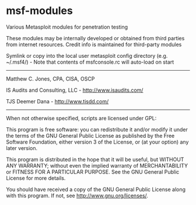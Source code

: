 msf-modules
=======

Various Metasploit modules for penetration testing

These modules may be internally developed or obtained from third parties from
internet resources. Credit info is maintained for third-party modules

Symlink or copy into the local user metasploit config directory (e.g. ~/.msf4/) -
Note that contents of msfconsole.rc will auto-load on start

-------------------------------------------------------------------------------

Matthew C. Jones, CPA, CISA, OSCP

IS Audits and Consulting, LLC - <http://www.isaudits.com/>

TJS Deemer Dana - <http://www.tjsdd.com/>

-------------------------------------------------------------------------------

When not otherwise specified, scripts are licensed under GPL:

This program is free software: you can redistribute it and/or modify it under 
the terms of the GNU General Public License as published by the Free Software 
Foundation, either version 3 of the License, or (at your option) any later 
version.

This program is distributed in the hope that it will be useful, but WITHOUT ANY 
WARRANTY; without even the implied warranty of MERCHANTABILITY or FITNESS FOR A 
PARTICULAR PURPOSE. See the GNU General Public License for more details.

You should have received a copy of the GNU General Public License along with 
this program. If not, see <http://www.gnu.org/licenses/>.